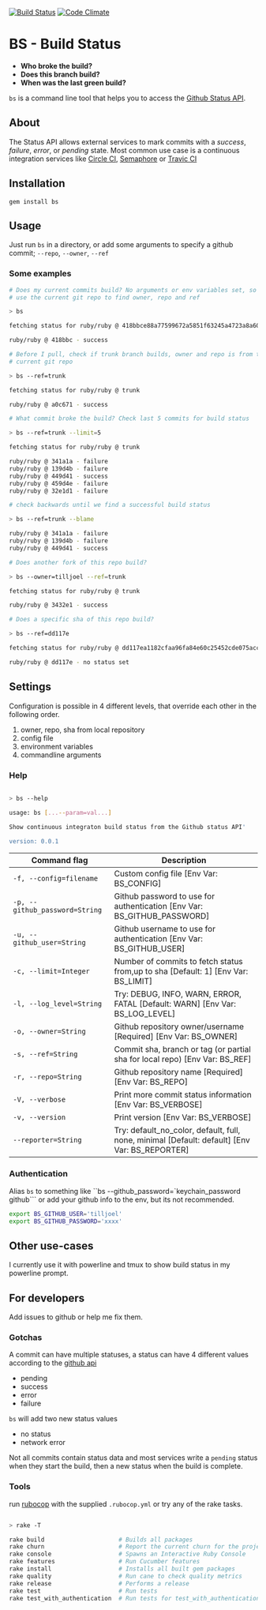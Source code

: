 [![Build Status](https://travis-ci.org/tilljoel/bs.png?branch=master)](https://travis-ci.org/tilljoel/bs)
[![Code Climate](https://codeclimate.com/github/tilljoel/bs.png)](https://codeclimate.com/github/tilljoel/bs)

# BS - Build Status

* __Who broke the build?__
* __Does this branch build?__
* __When was the last green build?__

`bs` is a command line tool that helps you to access the [Github Status
API](http://developer.github.com/v3/repos/statuses/).

## About


The Status API allows external services to mark commits with a _success_,
_failure_, _error_, or _pending_ state. Most common use case is a continuous
integration services like [Circle CI](https://circleci.com/), [Semaphore](https://semaphoreapp.com/) or
[Travic CI](https://travis-ci.org/)

## Installation

`gem install bs`

## Usage

Just run `bs` in a directory, or add some arguments to specify a github
commit; `--repo`, `--owner`, `--ref`

### Some examples


```bash
# Does my current commits build? No arguments or env variables set, so
# use the current git repo to find owner, repo and ref

> bs

fetching status for ruby/ruby @ 418bbce88a77599672a5851f63245a4723a8a608

ruby/ruby @ 418bbc - success

```

```bash
# Before I pull, check if trunk branch builds, owner and repo is from the
# current git repo

> bs --ref=trunk

fetching status for ruby/ruby @ trunk

ruby/ruby @ a0c671 - success

```

```bash
# What commit broke the build? Check last 5 commits for build status

> bs --ref=trunk --limit=5

fetching status for ruby/ruby @ trunk

ruby/ruby @ 341a1a - failure
ruby/ruby @ 139d4b - failure
ruby/ruby @ 449d41 - success
ruby/ruby @ 459d4e - failure
ruby/ruby @ 32e1d1 - failure

# check backwards until we find a successful build status

> bs --ref=trunk --blame

ruby/ruby @ 341a1a - failure
ruby/ruby @ 139d4b - failure
ruby/ruby @ 449d41 - success
```


```bash
# Does another fork of this repo build?

> bs --owner=tilljoel --ref=trunk

fetching status for ruby/ruby @ trunk

ruby/ruby @ 3432e1 - success
```


```bash
# Does a specific sha of this repo build?

> bs --ref=dd117e

fetching status for ruby/ruby @ dd117ea1182cfaa96fa84e60c25452cde075acc4

ruby/ruby @ dd117e - no status set
```

## Settings

Configuration is possible in 4 different levels, that override each
other in the following order.

1. owner, repo, sha from local repository
2. config file
3. environment variables
4. commandline arguments

### Help

```bash

> bs --help

usage: bs [...--param=val...]

Show continuous integraton build status from the Github status API'

version: 0.0.1
```

Command flag                    | Description
--------------------------------|----------------------------------------------------------------------------------
 `-f, --config=filename`        | Custom config file [Env Var: BS_CONFIG]
 `-p, --github_password=String` | Github password to use for authentication [Env Var: BS_GITHUB_PASSWORD]
 `-u, --github_user=String`     | Github username to use for authentication [Env Var: BS_GITHUB_USER]
 `-c, --limit=Integer`          | Number of commits to fetch status from,up to sha [Default: 1] [Env Var: BS_LIMIT]
 `-l, --log_level=String`       | Try: DEBUG, INFO, WARN, ERROR, FATAL [Default: WARN] [Env Var: BS_LOG_LEVEL]
 `-o, --owner=String`           | Github repository owner/username [Required] [Env Var: BS_OWNER]
 `-s, --ref=String`             | Commit sha, branch or tag  (or partial sha for local repo) [Env Var: BS_REF]
 `-r, --repo=String`            | Github repository name [Required] [Env Var: BS_REPO]
 `-V, --verbose`                | Print more commit status information [Env Var: BS_VERBOSE]
 `-v, --version`                | Print version [Env Var: BS_VERBOSE]
 `--reporter=String`            | Try: default_no_color, default, full, none, minimal [Default: default] [Env Var: BS_REPORTER]

### Authentication
Alias `bs` to something like ``bs --github_password=`keychain_password
github``` or add your github info to the env, but its not recommended.

```bash
export BS_GITHUB_USER='tilljoel'
export BS_GITHUB_PASSWORD='xxxx'
```

## Other use-cases

I currently use it with powerline and tmux to show build status
in my powerline prompt.

## For developers

Add issues to github or help me fix them.

### Gotchas

A commit can have multiple statuses, a status can have 4 different values
according to the [github api](http://developer.github.com/v3/repos/statuses/)

* pending
* success
* error
* failure

`bs` will add two new status values

* no status
* network error

Not all commits contain status data and most services write a `pending` status when they start the build, then a new status
when the build is complete.

### Tools

run [rubocop](https://github.com/bbatsov/rubocop) with the supplied `.rubocop.yml` or try any of the rake tasks.

```bash

> rake -T

rake build                     # Builds all packages
rake churn                     # Report the current churn for the project
rake console                   # Spawns an Interactive Ruby Console
rake features                  # Run Cucumber features
rake install                   # Installs all built gem packages
rake quality                   # Run cane to check quality metrics
rake release                   # Performs a release
rake test                      # Run tests
rake test_with_authentication  # Run tests for test_with_authentication

```
